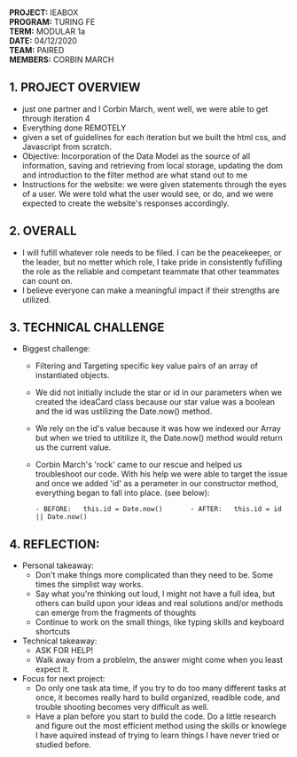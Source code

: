 <br>__PROJECT:__ IEABOX 
<br>__PROGRAM:__ TURING FE
<br>__TERM:__ MODULAR 1a
<br>__DATE:__ 04/12/2020
<br>__TEAM:__ PAIRED
<br>__MEMBERS:__ CORBIN MARCH  

## 1. PROJECT OVERVIEW
- just one partner and I Corbin March, went well, we were able to get through iteration 4
- Everything done REMOTELY
- given a set of guidelines for each iteration but we built the html css, and Javascript from scratch.  
- Objective: Incorporation of the Data Model as the source of all information, saving and retrieving from local storage, updating the dom and introduction to the filter method are what stand out to me 
- Instructions for the website: we were given statements through the eyes of a user.  We were told what the user would see, or do, and we were expected to create the website's responses accordingly.

## 2. OVERALL
- I will fufill whatever role needs to be filed. 
I can be the peacekeeper, or the leader, but no metter which role, I take pride in consistently fufilling the role as the reliable and competant teammate that other teammates can count on.
- I believe everyone can make a meaningful impact if their strengths are utilized.  

## 3. TECHNICAL CHALLENGE

- Biggest challenge: 
    - Filtering and Targeting specific key value pairs of an array of instantiated objects.
    - We did not initially include the star or id in our parameters when we created the ideaCard class because our star value was a boolean and the id was ustilizing the Date.now() method.  
    - We rely on the id's value because it was how we indexed our Array but when we tried to utitilize it, the Date.now() method would return us the current value.  
    - Corbin March's 'rock' came to our rescue and helped us troubleshoot our code.  With his help we were able to target the issue and once we added 'id' as a perameter in our constructor method, everything began to fall into place. (see below):
    
          - BEFORE:   this.id = Date.now()       - AFTER:   this.id = id || Date.now()  


## 4. REFLECTION:
- Personal takeaway: 
    - Don't make things more complicated than they need to be.  Some times the simplist way works.
    - Say what you're thinking out loud, I might not have a full idea, but others can build upon your ideas and real solutions and/or methods can emerge from the fragments of thoughts
    - Continue to work on the small things, like typing skills and keyboard shortcuts
- Technical takeaway:
    - ASK FOR HELP!
    - Walk away from a problelm, the answer might come when you least expect it.  
- Focus for next project:
    - Do only one task ata time, if you try to do too many different tasks at once, it becomes really hard to build organized, readible code, and trouble shooting becomes very difficult as well.
    - Have a plan before you start to build the code.  Do a little research and figure out the most efficient method using the skills or knowlege I have aquired instead of trying to learn things I have never tried or studied before.